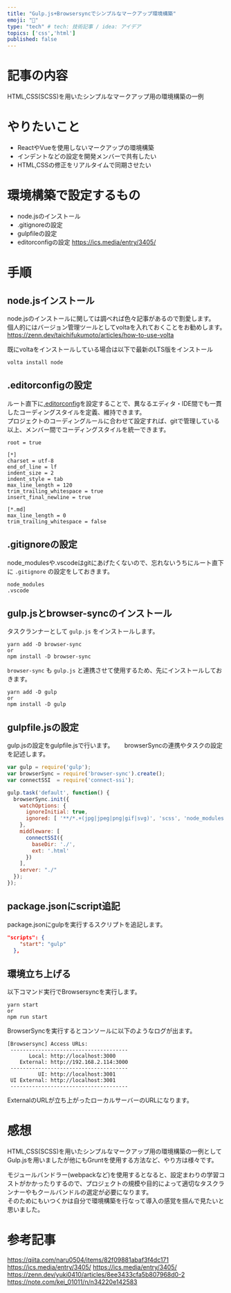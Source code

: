 ```yaml
---
title: "Gulp.js+Browsersyncでシンプルなマークアップ環境構築"
emoji: "🥤"
type: "tech" # tech: 技術記事 / idea: アイデア
topics: ['css','html']
published: false
---
```


# 記事の内容
HTML,CSS(SCSS)を用いたシンプルなマークアップ用の環境構築の一例  

# やりたいこと
* ReactやVueを使用しないマークアップの環境構築
* インデントなどの設定を開発メンバーで共有したい
* HTML,CSSの修正をリアルタイムで同期させたい

# 環境構築で設定するもの
* node.jsのインストール
* .gitignoreの設定
* gulpfileの設定
* editorconfigの設定
https://ics.media/entry/3405/

# 手順

## node.jsインストール
node.jsのインストールに関しては調べれば色々記事があるので割愛します。  
個人的にはバージョン管理ツールとしてvoltaを入れておくことをお勧めします。　　
https://zenn.dev/taichifukumoto/articles/how-to-use-volta  

既にvoltaをインストールしている場合は以下で最新のLTS版をインストール
```
volta install node
```

## .editorconfigの設定
ルート直下に[.editorconfig](https://editorconfig.org/)を設定することで、異なるエディタ・IDE間でも一貫したコーディングスタイルを定義、維持できます。  
プロジェクトのコーディングルールに合わせて設定すれば、gitで管理している以上、メンバー間でコーディングスタイルを統一できます。  
``` .editorconfig
root = true

[*]
charset = utf-8
end_of_line = lf
indent_size = 2
indent_style = tab
max_line_length = 120
trim_trailing_whitespace = true
insert_final_newline = true

[*.md]
max_line_length = 0
trim_trailing_whitespace = false
```

## .gitignoreの設定
node_modulesや.vscodeはgitにあげたくないので、忘れないうちにルート直下に `.gitignore` の設定をしておきます。  
``` .gitignore
node_modules
.vscode
```


## gulp.jsとbrowser-syncのインストール
タスクランナーとして `gulp.js` をインストールします。  
```
yarn add -D browser-sync
or
npm install -D browser-sync
```
`browser-sync` も `gulp.js` と連携させて使用するため、先にインストールしておきます。

```
yarn add -D gulp
or
npm install -D gulp
```

## gulpfile.jsの設定
gulp.jsの設定をgulpfile.jsで行います。　　
browserSyncの連携やタスクの設定を記述します。

```js :gulpfile.js
var gulp = require('gulp');
var browserSync = require('browser-sync').create();
var connectSSI  = require('connect-ssi');

gulp.task('default', function() {
  browserSync.init({
    watchOptions: {
      ignoreInitial: true,
      ignored: [ '**/*.+(jpg|jpeg|png|gif|svg)', 'scss', 'node_modules']
    },
    middleware: [
      connectSSI({
        baseDir: './',
        ext: '.html'
      })
    ],
    server: "./"
  });
});
```

## package.jsonにscript追記
package.jsonにgulpを実行するスクリプトを追記します。
```json :package.json
"scripts": {
    "start": "gulp"
  },
```

## 環境立ち上げる
以下コマンド実行でBrowsersyncを実行します。  
```
yarn start
or
npm run start
```
BrowserSyncを実行するとコンソールに以下のようなログが出ます。
```
[Browsersync] Access URLs:
 --------------------------------------
       Local: http://localhost:3000
    External: http://192.168.2.114:3000
 --------------------------------------
          UI: http://localhost:3001
 UI External: http://localhost:3001
 --------------------------------------
```
ExternalのURLが立ち上がったローカルサーバーのURLになります。  

# 感想
HTML,CSS(SCSS)を用いたシンプルなマークアップ用の環境構築の一例としてGulp.jsを用いましたが他にもGruntを使用する方法など、やり方は様々です。  

モジュールバンドラー(webpackなど)を使用するとなると、設定まわりの学習コストがかかったりするので、プロジェクトの規模や目的によって適切なタスクランナーやもクールバンドルの選定が必要になります。  
そのためにもいつくかは自分で環境構築を行なって導入の感覚を掴んで見たいと思いました。  

# 参考記事
https://qiita.com/naru0504/items/82f09881abaf3f4dc171
https://ics.media/entry/3405/
https://ics.media/entry/3405/
https://zenn.dev/yuki0410/articles/8ee3433cfa5b807968d0-2 
https://note.com/kei_01011/n/n34220e142583

